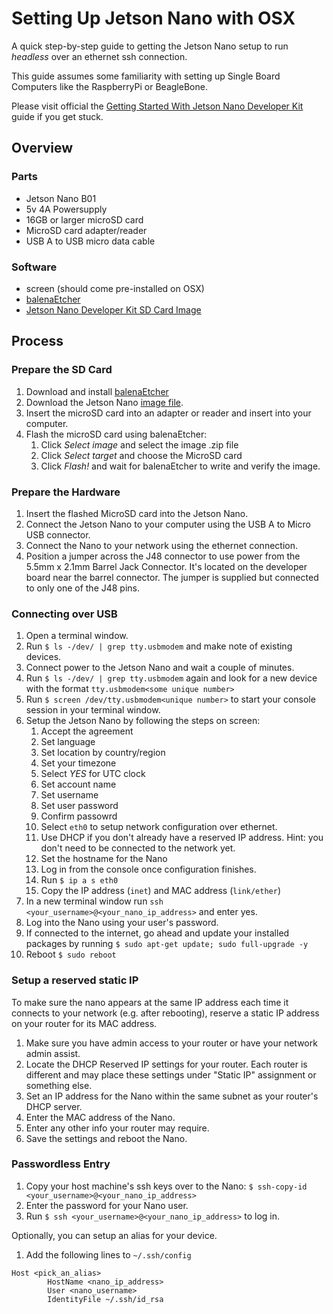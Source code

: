 # Setting Up Jetson Nano with OSX

A quick step-by-step guide to getting the Jetson Nano setup to run *headless* over an ethernet ssh connection.

This guide assumes some familiarity with setting up Single Board Computers like the RaspberryPi or BeagleBone.

Please visit official the [Getting Started With Jetson Nano Developer Kit](https://developer.nvidia.com/embedded/learn/get-started-jetson-nano-devkit) guide if you get stuck.
 

## Overview

### Parts

* Jetson Nano B01
* 5v 4A Powersupply
* 16GB or larger microSD card
* MicroSD card adapter/reader
* USB A to USB micro data cable

### Software

* screen (should come pre-installed on OSX)
* [balenaEtcher](https://www.balena.io/etcher/#download)
* [Jetson Nano Developer Kit SD Card Image](https://developer.nvidia.com/jetson-nano-sd-card-image)

## Process

### Prepare the SD Card

1. Download and install [balenaEtcher](https://www.balena.io/etcher/#download)
1. Download the Jetson Nano [image file](https://developer.nvidia.com/jetson-nano-sd-card-image).
1. Insert the microSD card into an adapter or reader and insert into your computer.
1. Flash the microSD card using balenaEtcher:
	1. Click *Select image* and select the image .zip file
	1. Click *Select target* and choose the MicroSD card
	1. Click *Flash!* and wait for balenaEtcher to write and verify the image.

### Prepare the Hardware
	
1. Insert the flashed MicroSD card into the Jetson Nano.
1. Connect the Jetson Nano to your computer using the USB A to Micro USB connector.
1. Connect the Nano to your network using the ethernet connection. 
1. Position a jumper across the J48 connector to use power from the 5.5mm x 2.1mm Barrel Jack Connector. It's located on the developer board near the barrel connector. The jumper is supplied but connected to only one of the J48 pins.

### Connecting over USB

1. Open a terminal window.
1. Run `$ ls -/dev/ | grep tty.usbmodem` and make note of existing devices.
1. Connect power to the Jetson Nano and wait a couple of minutes.
1. Run `$ ls -/dev/ | grep tty.usbmodem` again and look for a new device with the format `tty.usbmodem<some unique number>`
1. Run `$ screen /dev/tty.usbmodem<unique number>` to start your console session in your terminal window.
1. Setup the Jetson Nano by following the steps on screen:
	1. Accept the agreement
	2. Set language
	3. Set location by country/region
	4. Set your timezone
	5. Select *YES* for UTC clock
	6. Set account name
	7. Set username
	8. Set user password
	9. Confirm passowrd
	10. Select `eth0` to setup network configuration over ethernet.
	11. Use DHCP if you don't already have a reserved IP address. Hint: you don't need to be connected to the network yet.
	12. Set the hostname for the Nano
	13. Log in from the console once configuration finishes.
	14. Run `$ ip a s eth0`
	15. Copy the IP address (`inet`) and MAC address (`link/ether`)
1. In a new terminal window run `ssh <your_username>@<your_nano_ip_address>` and enter yes.
1. Log into the Nano using your user's password.
1. If connected to the internet, go ahead and update your installed packages by running `$ sudo apt-get update; sudo full-upgrade -y`
1. Reboot `$ sudo reboot`

### Setup a reserved static IP

To make sure the nano appears at the same IP address each time it connects to your network (e.g. after rebooting), reserve a static IP address on your router for its MAC address.

1. Make sure you have admin access to your router or have your network admin assist.
1. Locate the DHCP Reserved IP settings for your router. Each router is different and may place these settings under "Static IP" assignment or something else.
1. Set an IP address for the Nano within the same subnet as your router's DHCP server.
1. Enter the MAC address of the Nano.
1. Enter any other info your router may require.
1. Save the settings and reboot the Nano.

### Passwordless Entry

1. Copy your host machine's ssh keys over to the Nano: `$ ssh-copy-id <your_username>@<your_nano_ip_address>`
1. Enter the password for your Nano user.
1. Run `$ ssh <your_username>@<your_nano_ip_address>` to log in.

Optionally, you can setup an alias for your device.

1. Add the following lines to `~/.ssh/config`

```
Host <pick_an_alias>
        HostName <nano_ip_address>
        User <nano_username>
        IdentityFile ~/.ssh/id_rsa
```

###